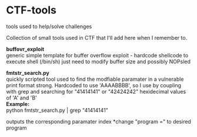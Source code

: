 # CTF-tools
tools used to help/solve challenges

Collection of small tools used in CTF that I'll add here when I remember to.

<b>buffovr_exploit</b>
<br>
generic simple template for buffer overflow exploit - hardcode shellcode to execute shell (/bin/sh)
just need to modify buffer size and possibly NOPsled


<b>fmtstr_search.py</b>
<br>
quickly scripted tool used to find the modfiable paramater in a vulnerable print format strong.
Hardcoded to use 'AAAABBBB', so I use by coupling with grep and searching for
"41414141" or "42424242" hexidecimal values of 'A' and 'B'
<br>
<b>Example:</b><br>
python fmtstr_search.py | grep "41414141"

outputs the corresponding paramater index
*change "program =" to desired program 
